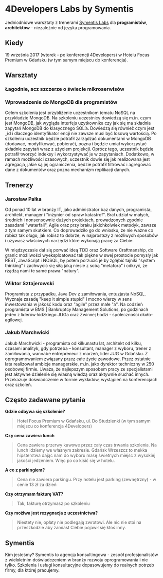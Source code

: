 # 4Developers Labs by Symentis

Jedniodniowe warsztaty z trenerami [Symentis Labs](http://symentis.pl/) dla **programistów**, **architektów** - niezależnie od języka programowania.  

## Kiedy

19 września 2017 (wtorek - po konferencji 4Developers) w Hotelu Focus Premium w Gdańsku (w tym samym miejscu do konferencja). 

## Warsztaty

### Łagodnie, acz szczerze o świecie mikroserwisów

<!-- TODO: opis --> 
<!-- TODO: dodać 5-7 punktów co będzie podczas tego szkolenia --> 

### Wprowadzenie do MongoDB dla programistów

Celem szkolenia jest przybliżenie uczestnikom tematu NoSQL na przykładzie MongoDB. 
Na szkoleniu uczestnicy dowiedzą się m.in. czym jest MongoDB, jak wygląda interfejs użytkownika czy 
jak się ma składnia zapytań MongoDB do klasycznego SQL’a. Dowiedzą się również czym jest \_id i dlaczego 
identyfikator encji nie zawsze musi być losową wartością. Po szkoleniu uczestnik będzie potrafił 
zarządzać dokumentami w MongoDB (dodawać, modyfikować, pobierać), pozna i będzie umiał wykorzystać 
składnie zapytań wraz z użyciem projekcji. Oprócz tego, uczestnik będzie potrafił tworzyć indeksy 
i wykorzystywać je w zapytaniach. Dodatkowo, w ramach możliwości czasowych, uczestnik dowie się 
jak realizowana jest agregacja, jakie są jej ograniczenia, będzie potrafił filtrować i agregować 
dane z dokumentów oraz pozna mechanizm replikacji danych.

<!-- TODO: dodać 5-7 punktów co będzie podczas tego szkolenia --> 

## Trenerzy

### Jarosław Pałka

Od ponad 10 lat w branży IT, jako administrator baz danych, programista, architekt, manager 
i "inżynier od spraw katastrof". Brał udział w małych, średnich i nonsensownie dużych projektach, 
prowadzonych zgodnie zasadami "waterfall", Agile oraz przy braku jakichkolwiek metodyk, zawsze z tym samym skutkiem. 
Co doprowadziło go do wniosku, że nie ważne co robisz tak długo, jak robisz to dobrze, w najprostszy z możliwych sposobów 
i używasz właściwych narzędzi które wykonają pracę za Ciebie. 

W międzyczasie dał się porwać ideą TDD oraz Software Craftmanship, do granic możliwości wyeksploatować tak piękne w swej 
prostocie pomysły jak REST, JavaScript i NOSQL, by potem porzucić je by zgłębić tajniki "system thinking" i 
zachwycić się siłą jaką niesie z sobą "metafora" i odkryć, że rządzą nami te same prawa "natury".  

### Wiktor Sztajerowski

Programista z przypadku, Java Dev z zamiłowania, entuzjasta NoSQL. Wyznaje zasadę "keep it simple stupid" i 
mocno wierzy w sens inwestowania w jakość kodu oraz "agile" przez małe "a". 
Na codzień programista w BMS | Bankruptcy Management Solutions, 
po godzinach jeden z liderów łódzkiego JUGa oraz Zwinnej Łodzi - społeczności około-agilowej. 

### Jakub Marchwicki

Jakub Marchwicki - programista od kilkunastu lat, architekt od kilku, czasami analityk, gdy potrzeba – 
konsultant, manager z wyboru, trener z zamiłowania, wannabe entrepreneur z marzeń, lider JUG w Gdańsku. 
Z oprogramowaniem związany przez całe życie zawodowe. Przez ostatnie lata realizował ambicje managerskie, 
m.in. jako dyrektor techniczny w 250 osobowej firmie. Uważa, że najlepszym sposobem pracy ze specjalistami 
jest aktywne dzielenie się własną wiedzą oraz aktywnie słuchać innych. Przekazuje doświadczenie w formie 
wykładów, wystąpień na konferencjach oraz szkoleń.

## Często zadawane pytania

**Gdzie odbywa się szkolenie?**

> Hotel Focus Premium w Gdańsku, ul. Do Studzienki (w tym samym miejscu co konferencja 4Developers)

<!-- TODO: mapka --> 

**Czy cena zawiera lunch**

> Cena zawiera przerwy kawowe przez cały czas trwania szkolenia. Na lunch idziemy we własnym zakresie. 
> Gdańsk Wrzeszcz to mekka hipsterstwa dając nam do wyboru masę świetnych miejsc z wysokiej jakości jedzeniem.
> Więc po co kisić się w hotelu. 

**A co z parkingiem?**

> Cena nie zawiera parkingu. Przy hotelu jest parking (zewnętrzny) - w cenie 13 zł za dzień

**Czy otrzymam fakturę VAT?**

> Tak, fakturę otrzymasz po szkoleniu

**Czy możiwa jest rezygnacja z uczestnictwa?**

> Niestety nie, opłaty nie podlegają zwrotowi. Ale nic nie stoi na przeszkodzie aby zamiast Ciebie pojawił się ktoś inny.

## Symentis

Kim jesteśmy? Symentis to agencja konsultingowa - zespół profesjonalistów z wieloletnim doświadczeniem w branży rozwoju oprogramowania i nie tylko. Szkolenia i usługi konsultacyjne dopasowujemy do realnych potrzeb firmy, dla której pracujemy.

